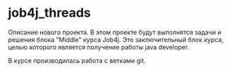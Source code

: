 # job4j_threads
Описание нового проекта. В этом проекте будут выполнятся задачи и решения блока "Middle" курса Job4j.
Это заключительный блок курса, целью которого является получение работы java developer.

В курсе производилась работа с ветками git.

